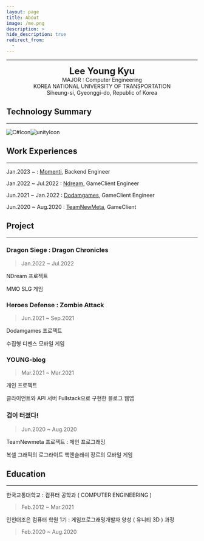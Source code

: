 ```yaml
---
layout: page
title: About
image: /me.png
description: >
hide_description: true
redirect_from:
  -
---
```


---

<center>
<span style=
"font-size:170%;
font-weight:bold">
Lee Young Kyu
</span>
</center>

<center>MAJOR : Computer Engineering</center>

<center>KOREA NATIONAL UNIVERSITY OF TRANSPORTATION</center>

<center> Siheung-si, Gyeonggi-do, Republic of Korea</center>

## Technology Summary

---

![C#Icon](https://camo.githubusercontent.com/5a6066cb6799454e110eb8af45ce93881f56d4477268103786dc03730dff40ad/68747470733a2f2f696d672e736869656c64732e696f2f62616467652f2d432532332532302d626c61636b3f7374796c653d666c6174266c6f676f3d432532305368617270)![unityIcon](https://camo.githubusercontent.com/a8fb97f7736e01291a14f303fe5a6827e149623acfd6807cf39df55969455975/68747470733a2f2f696d672e736869656c64732e696f2f62616467652f756e6974792532302d2532333030303030302e7376673f267374796c653d666c6174266c6f676f3d756e697479266c6f676f436f6c6f723d7768697465)


## Work Experiences

---

Jan.2023 ~ : [Momenti](https://sites.google.com/momenti.tv/index), Backend Engineer

Jan.2022 ~ Jul.2022 : [Ndream](https://www.ndream.com/), GameClient Engineer

Jun.2021 ~ Jan.2022 : [Dodamgames](http://www.dodamgames.com/), GameClient Engineer

Jun.2020 ~ Aug.2020 : [TeamNewMeta](https://bit.ly/3cBRDqN), GameClient

## Project

---

### Dragon Siege : Dragon Chronicles

> Jan.2022 ~ Jul.2022

NDream 프로젝트

MMO SLG 게임

### Heroes Defense : Zombie Attack

> Jun.2021 ~ Sep.2021

Dodamgames 프로젝트

수집형 디펜스 모바일 게임

### YOUNG-blog

> Mar.2021 ~ Mar.2021

개인 프로젝트

클라이언트와 API 서버 Fullstack으로 구현한 블로그 웹앱

### 검이 터졌다!

> Jun.2020 ~ Aug.2020

TeamNewmeta 프로젝트 : 메인 프로그래밍

복셀 그래픽의 로그라이트 핵앤슬래쉬 장르의 모바일 게임


## Education

---

한국교통대학교 : 컴퓨터 공학과 ( COMPUTER ENGINEERING )

> Feb.2012 ~ Mar.2021

인천더조은 컴퓨터 학원 1기 : 게임프로그래밍개발자 양성 ( 유니티 3D ) 과정

> Feb.2020 ~ Aug.2020

